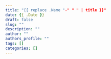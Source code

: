 ```yaml
---
title: "{{ replace .Name "-" " " | title }}"
date: {{ .Date }}
draft: false
slug: ""
description: ""
author: ""
authors_profile: ""
tags: []
categories: []
---
```


